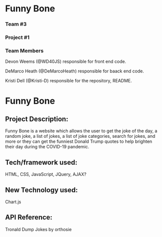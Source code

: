# Funny Bone
### Team #3
### Project #1

### Team Members
Devon Weems (@WD40JS) responsible for front end code.

DeMarco Heath (@DeMarcoHeath) responsible for baack end code.

Kristi Dell (@Kristi-D) responsible for the repository, README.

# Funny Bone

## Project Description:
Funny Bone is a website which allows the user to get the joke of the day, a random joke, a list of jokes, a list of joke categories, search for jokes, and more or they can get the funniest Donald Trump quotes to help brighten their day during the COVID-19 pandemic.

## Tech/framework used:
HTML, CSS, JavaScript, JQuery, AJAX?

## New Technology used:
Chart.js

## API Reference:
Tronald Dump
Jokes by orthosie

